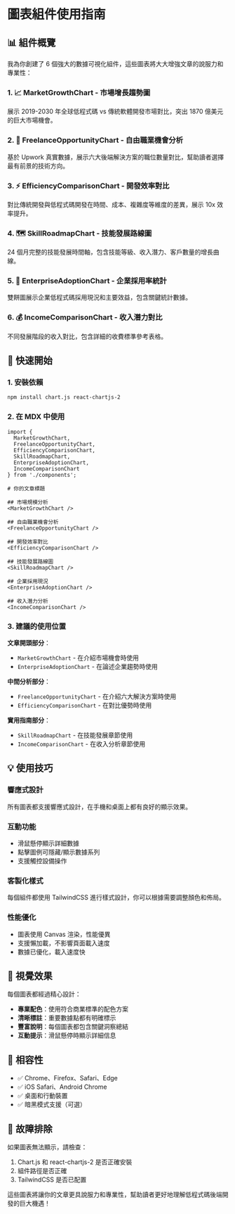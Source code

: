 # 圖表組件使用指南

## 📊 組件概覽

我為你創建了 6 個強大的數據可視化組件，這些圖表將大大增強文章的說服力和專業性：

### 1. 📈 MarketGrowthChart - 市場增長趨勢圖
展示 2019-2030 年全球低程式碼 vs 傳統軟體開發市場對比，突出 1870 億美元的巨大市場機會。

### 2. 🎯 FreelanceOpportunityChart - 自由職業機會分析
基於 Upwork 真實數據，展示六大後端解決方案的職位數量對比，幫助讀者選擇最有前景的技術方向。

### 3. ⚡ EfficiencyComparisonChart - 開發效率對比
對比傳統開發與低程式碼開發在時間、成本、複雜度等維度的差異，展示 10x 效率提升。

### 4. 🗺️ SkillRoadmapChart - 技能發展路線圖
24 個月完整的技能發展時間軸，包含技能等級、收入潛力、客戶數量的增長曲線。

### 5. 🏢 EnterpriseAdoptionChart - 企業採用率統計
雙餅圖展示企業低程式碼採用現況和主要效益，包含關鍵統計數據。

### 6. 💰 IncomeComparisonChart - 收入潛力對比
不同發展階段的收入對比，包含詳細的收費標準參考表格。

## 🚀 快速開始

### 1. 安裝依賴
```bash
npm install chart.js react-chartjs-2
```

### 2. 在 MDX 中使用

```mdx
import { 
  MarketGrowthChart, 
  FreelanceOpportunityChart,
  EfficiencyComparisonChart,
  SkillRoadmapChart,
  EnterpriseAdoptionChart,
  IncomeComparisonChart
} from './components';

# 你的文章標題

## 市場規模分析
<MarketGrowthChart />

## 自由職業機會分析  
<FreelanceOpportunityChart />

## 開發效率對比
<EfficiencyComparisonChart />

## 技能發展路線圖
<SkillRoadmapChart />

## 企業採用現況
<EnterpriseAdoptionChart />

## 收入潛力分析
<IncomeComparisonChart />
```

### 3. 建議的使用位置

**文章開頭部分**：
- `MarketGrowthChart` - 在介紹市場機會時使用
- `EnterpriseAdoptionChart` - 在論述企業趨勢時使用

**中間分析部分**：
- `FreelanceOpportunityChart` - 在介紹六大解決方案時使用
- `EfficiencyComparisonChart` - 在對比優勢時使用

**實用指南部分**：
- `SkillRoadmapChart` - 在技能發展章節使用
- `IncomeComparisonChart` - 在收入分析章節使用

## 💡 使用技巧

### 響應式設計
所有圖表都支援響應式設計，在手機和桌面上都有良好的顯示效果。

### 互動功能
- 滑鼠懸停顯示詳細數據
- 點擊圖例可隱藏/顯示數據系列
- 支援觸控設備操作

### 客製化樣式
每個組件都使用 TailwindCSS 進行樣式設計，你可以根據需要調整顏色和佈局。

### 性能優化
- 圖表使用 Canvas 渲染，性能優異
- 支援懶加載，不影響頁面載入速度
- 數據已優化，載入速度快

## 🎨 視覺效果

每個圖表都經過精心設計：
- **專業配色**：使用符合商業標準的配色方案
- **清晰標註**：重要數據點都有明確標示
- **豐富說明**：每個圖表都包含關鍵洞察總結
- **互動提示**：滑鼠懸停時顯示詳細信息

## 📱 相容性

- ✅ Chrome、Firefox、Safari、Edge
- ✅ iOS Safari、Android Chrome
- ✅ 桌面和行動裝置
- ✅ 暗黑模式支援（可選）

## 🔧 故障排除

如果圖表無法顯示，請檢查：
1. Chart.js 和 react-chartjs-2 是否正確安裝
2. 組件路徑是否正確
3. TailwindCSS 是否已配置

這些圖表將讓你的文章更具說服力和專業性，幫助讀者更好地理解低程式碼後端開發的巨大機遇！